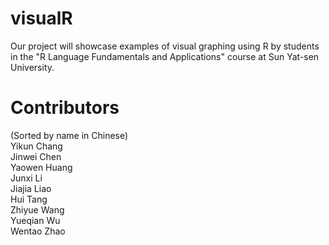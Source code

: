 # visualR
Our project will showcase examples of visual graphing using R by students in the "R Language Fundamentals and Applications" course at Sun Yat-sen University.

# Contributors
(Sorted by name in Chinese)  
Yikun Chang  
Jinwei Chen  
Yaowen Huang  
Junxi Li  
Jiajia Liao  
Hui Tang  
Zhiyue Wang  
Yueqian Wu  
Wentao Zhao  

